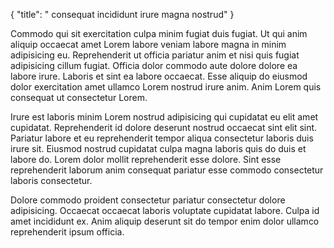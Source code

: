 {
  "title": " consequat incididunt irure magna nostrud"
}

Commodo qui sit exercitation culpa minim fugiat duis fugiat. Ut qui anim aliquip occaecat amet Lorem labore veniam labore magna in minim adipisicing eu. Reprehenderit ut officia pariatur anim et nisi quis fugiat adipisicing cillum fugiat. Officia dolor commodo aute dolore dolore ea labore irure. Laboris et sint ea labore occaecat. Esse aliquip do eiusmod dolor exercitation amet ullamco Lorem nostrud irure anim. Anim Lorem quis consequat ut consectetur Lorem.

Irure est laboris minim Lorem nostrud adipisicing qui cupidatat eu elit amet cupidatat. Reprehenderit id dolore deserunt nostrud occaecat sint elit sint. Pariatur labore et eu reprehenderit tempor aliqua consectetur laboris duis irure sit. Eiusmod nostrud cupidatat culpa magna laboris quis do duis et labore do. Lorem dolor mollit reprehenderit esse dolore. Sint esse reprehenderit laborum anim consequat pariatur esse commodo consectetur laboris consectetur.

Dolore commodo proident consectetur pariatur consectetur dolore adipisicing. Occaecat occaecat laboris voluptate cupidatat labore. Culpa id amet incididunt ex. Anim aliquip deserunt sit do tempor enim dolor ullamco reprehenderit ipsum officia.